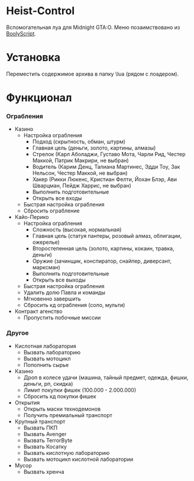# Heist-Control
Вспомогательная луа для Midnight GTA:O. Меню позаимствовано из [BoolyScript](https://midnight.im/threads/7220/).

# Установка
Переместить содержимое архива в папку \lua (рядом с лоадером).

# Функционал
### Ограбления
- Казино
  - Настройка ограбления
    - Подход (скрытность, обман, штурм)
    - Главная цель (деньги, золото, картины, алмазы)
    - Стрелок (Карл Аболаджи, Густаво Мота, Чарли Рид, Честер Маккой, Патрик Макрири, не выбран)
    - Водитель (Карим Денц, Талиана Мартинес, Эдди Тоу, Зак Нельсон, Честер Маккой, не выбран)
    - Хакер (Рикки Люкенс, Кристиан Фелти, Йохан Блэр, Ави Шварцман, Пейдж Харрис, не выбран)
    - Выполнить подготовительные
    - Открыть все входы
  - Быстрая настройка ограбления
  - Сбросить ограбление
- Кайо-Перико
  - Настройка ограбления
    - Сложность (высокая, нормальная)
    - Главная цель (статуя пантеры, розовый алмаз, облигации, ожерелье)
    - Второстепенная цель (золото, картины, кокаин, травка, деньги)
    - Оружие (зачинщик, конспиратор, снайпер, диверсант, марксман)
    - Выполнить подготовительные
    - Открыть все выходы
  - Быстрая настройка ограбления
  - Удалить долю Павла и команды
  - Мгновенно завершить
  - Сбросить кд ограбления (соло, мульти)
- Контракт агенство
  - Пропустить побочные миссии
### Другое
- Кислотная лаборатория
  - Вызвать лабораторию
  - Вызвать мотоцикл
  - Пополнить сырье
- Казино
  - Дроп в колесе удачи (машина, тайный предмет, одежда, фишки, деньги, рп, скидка)
  - Лимит покупки фишек (100.000 - 2.000.000)
  - Сбросить кд покупки фишек
- Открытия
  - Открыть маски технодемонов
  - Получить премиальный транспорт
- Крупный транспорт
  - Вызвать ПКП
  - Вызвать Avenger
  - Вызвать TerrorByte
  - Вызвать Косатку
  - Вызвать кислотную лабораторию
  - Вызвать мотоцикл кислотной лаборатории
- Мусор
  - Вызвать хренча 
